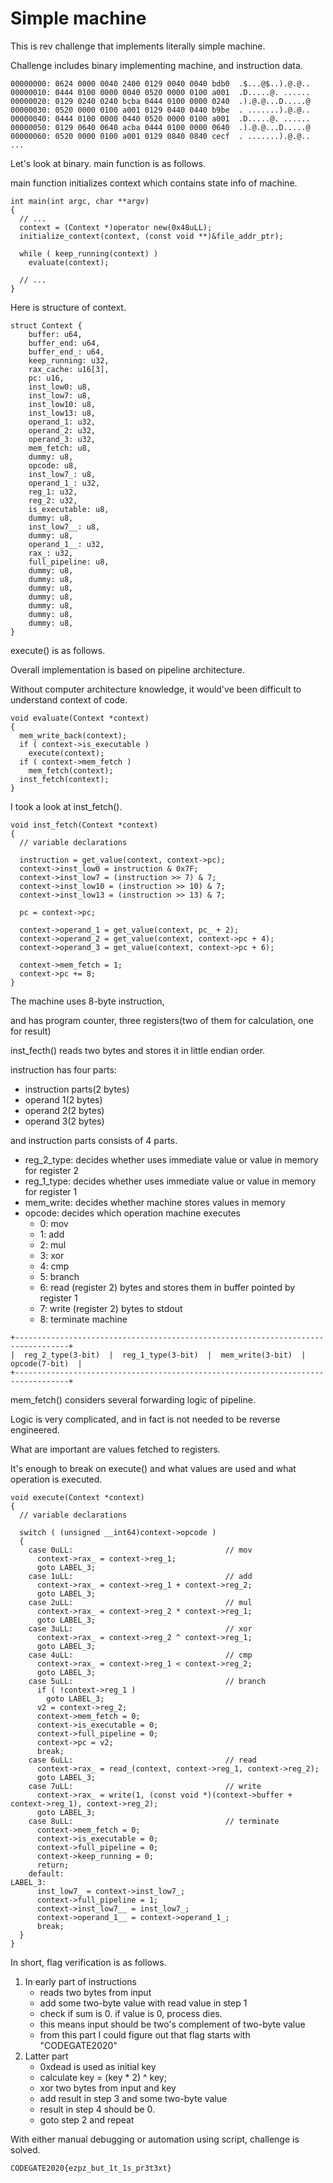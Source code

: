 # Simple machine

This is rev challenge that implements literally simple machine.

Challenge includes binary implementing machine, and instruction data.
```
00000000: 0624 0000 0040 2400 0129 0040 0040 bdb0  .$...@$..).@.@..
00000010: 0444 0100 0000 0040 0520 0000 0100 a001  .D.....@. ......
00000020: 0129 0240 0240 bcba 0444 0100 0000 0240  .).@.@...D.....@
00000030: 0520 0000 0100 a001 0129 0440 0440 b9be  . .......).@.@..
00000040: 0444 0100 0000 0440 0520 0000 0100 a001  .D.....@. ......
00000050: 0129 0640 0640 acba 0444 0100 0000 0640  .).@.@...D.....@
00000060: 0520 0000 0100 a001 0129 0840 0840 cecf  . .......).@.@..
...
```

Let's look at binary. main function is as follows.

main function initializes context which contains state info of machine.
```
int main(int argc, char **argv)
{
  // ...
  context = (Context *)operator new(0x48uLL);
  initialize_context(context, (const void **)&file_addr_ptr);

  while ( keep_running(context) )
    evaluate(context);

  // ...
}
```

Here is structure of context.
```
struct Context {
    buffer: u64,
    buffer_end: u64,
    buffer_end_: u64,
    keep_running: u32,
    rax_cache: u16[3],
    pc: u16,
    inst_low0: u8,
    inst_low7: u8,
    inst_low10: u8,
    inst_low13: u8,
    operand_1: u32,
    operand_2: u32,
    operand_3: u32,
    mem_fetch: u8,
    dummy: u8,
    opcode: u8,
    inst_low7_: u8,
    operand_1_: u32,
    reg_1: u32,
    reg_2: u32,
    is_executable: u8,
    dummy: u8,
    inst_low7__: u8,
    dummy: u8,
    operand_1__: u32,
    rax_: u32,
    full_pipeline: u8,
    dummy: u8,
    dummy: u8,
    dummy: u8,
    dummy: u8,
    dummy: u8,
    dummy: u8,
    dummy: u8,
}
```

execute() is as follows.

Overall implementation is based on pipeline architecture.

Without computer architecture knowledge, it would've been difficult to understand context of code.
```
void evaluate(Context *context)
{
  mem_write_back(context);
  if ( context->is_executable )
    execute(context);
  if ( context->mem_fetch )
    mem_fetch(context);
  inst_fetch(context);
}
```

I took a look at inst_fetch().

```
void inst_fetch(Context *context)
{
  // variable declarations

  instruction = get_value(context, context->pc);
  context->inst_low0 = instruction & 0x7F;
  context->inst_low7 = (instruction >> 7) & 7;
  context->inst_low10 = (instruction >> 10) & 7;
  context->inst_low13 = (instruction >> 13) & 7;
  
  pc = context->pc;

  context->operand_1 = get_value(context, pc_ + 2);
  context->operand_2 = get_value(context, context->pc + 4);
  context->operand_3 = get_value(context, context->pc + 6);

  context->mem_fetch = 1;
  context->pc += 8;
}
```

The machine uses 8-byte instruction,

and has program counter, three registers(two of them for calculation, one for result)

inst_fecth() reads two bytes and stores it in little endian order.

instruction has four parts:
- instruction parts(2 bytes)
- operand 1(2 bytes)
- operand 2(2 bytes)
- operand 3(2 bytes)

and instruction parts consists of 4 parts.
- reg_2_type: decides whether uses immediate value or value in memory for register 2
- reg_1_type: decides whether uses immediate value or value in memory for register 1
- mem_write: decides whether machine stores values in memory
- opcode: decides which operation machine executes
  - 0: mov
  - 1: add
  - 2: mul
  - 3: xor
  - 4: cmp
  - 5: branch
  - 6: read (register 2) bytes and stores them in buffer pointed by register 1
  - 7: write (register 2) bytes to stdout
  - 8: terminate machine
```
+----------------------------------------------------------------------------------+
|  reg_2_type(3-bit)  |  reg_1_type(3-bit)  |  mem_write(3-bit)  |  opcode(7-bit)  |
+----------------------------------------------------------------------------------+
```

mem_fetch() considers several forwarding logic of pipeline.

Logic is very complicated, and in fact is not needed to be reverse engineered.

What are important are values fetched to registers.

It's enough to break on execute() and what values are used and what operation is executed.

```
void execute(Context *context)
{
  // variable declarations

  switch ( (unsigned __int64)context->opcode )
  {
    case 0uLL:                                  // mov
      context->rax_ = context->reg_1;
      goto LABEL_3;
    case 1uLL:                                  // add
      context->rax_ = context->reg_1 + context->reg_2;
      goto LABEL_3;
    case 2uLL:                                  // mul
      context->rax_ = context->reg_2 * context->reg_1;
      goto LABEL_3;
    case 3uLL:                                  // xor
      context->rax_ = context->reg_2 ^ context->reg_1;
      goto LABEL_3;
    case 4uLL:                                  // cmp
      context->rax_ = context->reg_1 < context->reg_2;
      goto LABEL_3;
    case 5uLL:                                  // branch
      if ( !context->reg_1 )
        goto LABEL_3;
      v2 = context->reg_2;
      context->mem_fetch = 0;
      context->is_executable = 0;
      context->full_pipeline = 0;
      context->pc = v2;
      break;
    case 6uLL:                                  // read
      context->rax_ = read_(context, context->reg_1, context->reg_2);
      goto LABEL_3;
    case 7uLL:                                  // write
      context->rax_ = write(1, (const void *)(context->buffer + context->reg_1), context->reg_2);
      goto LABEL_3;
    case 8uLL:                                  // terminate
      context->mem_fetch = 0;
      context->is_executable = 0;
      context->full_pipeline = 0;
      context->keep_running = 0;
      return;
    default:
LABEL_3:
      inst_low7_ = context->inst_low7_;
      context->full_pipeline = 1;
      context->inst_low7__ = inst_low7_;
      context->operand_1__ = context->operand_1_;
      break;
  }
}
```

In short, flag verification is as follows.
1. In early part of instructions
   * reads two bytes from input
   * add some two-byte value with read value in step 1
   * check if sum is 0. if value is 0, process dies.
   * this means input should be two's complement of two-byte value
   * from this part I could figure out that flag starts with "CODEGATE2020"
2. Latter part
   * 0xdead is used as initial key
   * calculate key = (key * 2) ^ key;
   * xor two bytes from input and key
   * add result in step 3 and some two-byte value
   * result in step 4 should be 0.
   * goto step 2 and repeat

With either manual debugging or automation using script, challenge is solved.
```
CODEGATE2020{ezpz_but_1t_1s_pr3t3xt}
```
